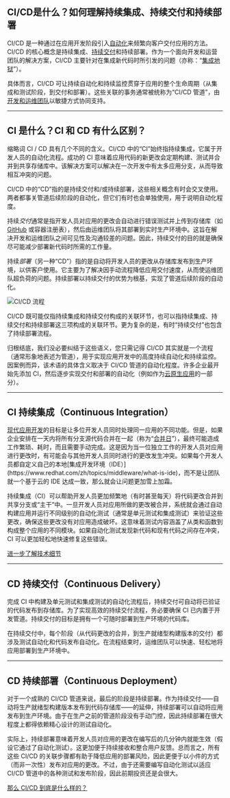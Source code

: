 ## CI/CD是什么？如何理解持续集成、持续交付和持续部署 	

CI/CD 是一种通过在应用开发阶段引入[自动化](https://www.redhat.com/zh/topics/automation/whats-it-automation)来频繁向客户交付应用的方法。CI/CD 的核心概念是持续集成、[持续交付](https://www.redhat.com/zh/topics/devops/what-is-continuous-delivery)和持续部署。作为一个面向开发和运营团队的解决方案，CI/CD 主要针对在集成新代码时所引发的问题（亦称：“[集成地狱](https://www.solutionsiq.com/agile-glossary/integration-hell/)”）。

具体而言，CI/CD 可让持续自动化和持续监控贯穿于应用的整个生命周期（从集成和测试阶段，到交付和部署）。这些关联的事务通常被统称为“CI/CD 管道”，由[开发和运维团队](https://www.redhat.com/zh/topics/devops)以敏捷方式协同支持。

------

## CI 是什么？CI 和 CD 有什么区别？

缩略词 CI / CD 具有几个不同的含义。CI/CD 中的“CI”始终指持续集成，它属于开发人员的自动化流程。成功的 CI 意味着应用代码的新更改会定期构建、测试并合并到共享存储库中。该解决方案可以解决在一次开发中有太多应用分支，从而导致相互冲突的问题。

CI/CD 中的“CD”指的是持续交付和/或持续部署，这些相关概念有时会交叉使用。两者都事关管道后续阶段的自动化，但它们有时也会单独使用，用于说明自动化程度。

持续*交付*通常是指开发人员对应用的更改会自动进行错误测试并上传到存储库（如 [GitHub](https://redhatofficial.github.io/#!/main) 或容器注册表），然后由运维团队将其部署到实时生产环境中。这旨在解决开发和运维团队之间可见性及沟通较差的问题。因此，持续交付的目的就是确保尽可能减少部署新代码时所需的工作量。

持续*部署*（另一种“CD”）指的是自动将开发人员的更改从存储库发布到生产环境，以供客户使用。它主要为了解决因手动流程降低应用交付速度，从而使运维团队超负荷的问题。持续部署以持续交付的优势为根基，实现了管道后续阶段的自动化。

![CI/CD 流程](https://www.redhat.com/cms/managed-files/ci-cd-flow-desktop_edited.png)

CI/CD 既可能仅指持续集成和持续交付构成的关联环节，也可以指持续集成、持续交付和持续部署这三项构成的关联环节。更为复杂的是，有时“持续交付”也包含了持续部署流程。

归根结底，我们没必要纠结于这些语义，您只需记得 CI/CD 其实就是一个流程（通常形象地表述为管道），用于实现应用开发中的高度持续自动化和持续监控。因案例而异，该术语的具体含义取决于 CI/CD 管道的自动化程度。许多企业最开始先添加 CI，然后逐步实现交付和部署的自动化（例如作为[云原生应用](https://www.redhat.com/zh/topics/cloud-native-apps)的一部分）。

------

## CI 持续集成（Continuous Integration）

[现代应用开发](https://www.redhat.com/zh/solutions/cloud-native-development)的目标是让多位开发人员同时处理同一应用的不同功能。但是，如果企业安排在一天内将所有分支源代码合并在一起（称为“[合并日](https://thedailywtf.com/articles/Happy_Merge_Day!)”），最终可能造成工作繁琐、耗时，而且需要手动完成。这是因为当一位独立工作的开发人员对应用进行更改时，有可能会与其他开发人员同时进行的更改发生冲突。如果每个开发人员都自定义自己的本地[集成开发环境（IDE）](https://www.redhat.com/zh/topics/middleware/what-is-ide)，而不是让团队就一个基于云的 IDE 达成一致，那么就会让问题更加雪上加霜。

持续集成（CI）可以帮助开发人员更加频繁地（有时甚至每天）将代码更改合并到共享分支或“主干”中。一旦开发人员对应用所做的更改被合并，系统就会通过自动构建应用并运行不同级别的自动化测试（通常是单元测试和集成测试）来验证这些更改，确保这些更改没有对应用造成破坏。这意味着测试内容涵盖了从类和函数到构成整个应用的不同模块。如果自动化测试发现新代码和现有代码之间存在冲突，CI 可以更加轻松地快速修复这些错误。

[进一步了解技术细节](https://developers.redhat.com/blog/2017/09/06/continuous-integration-a-typical-process/)

------

## CD 持续交付（Continuous Delivery）

完成 CI 中构建及单元测试和集成测试的自动化流程后，持续交付可自动将已验证的代码发布到存储库。为了实现高效的持续交付流程，务必要确保 CI 已内置于开发管道。持续交付的目标是拥有一个可随时部署到生产环境的代码库。

在持续交付中，每个阶段（从代码更改的合并，到生产就绪型构建版本的交付）都涉及测试自动化和代码发布自动化。在流程结束时，运维团队可以快速、轻松地将应用部署到生产环境中。

------

## CD 持续部署（Continuous Deployment）

对于一个成熟的 CI/CD 管道来说，最后的阶段是持续部署。作为持续交付——自动将生产就绪型构建版本发布到代码存储库——的延伸，持续部署可以自动将应用发布到生产环境。由于在生产之前的管道阶段没有手动门控，因此持续部署在很大程度上都得依赖精心设计的测试自动化。

实际上，持续部署意味着开发人员对应用的更改在编写后的几分钟内就能生效（假设它通过了自动化测试）。这更加便于持续接收和整合用户反馈。总而言之，所有这些 CI/CD 的关联步骤都有助于降低应用的部署风险，因此更便于以小件的方式（而非一次性）发布对应用的更改。不过，由于还需要编写自动化测试以适应 CI/CD 管道中的各种测试和发布阶段，因此前期投资还是会很大。

[那么 CI/CD 到底是什么样的？](https://developers.redhat.com/blog/2017/05/03/achieving-deployment-excellence-with-red-hat-openshift-io/)


